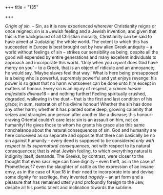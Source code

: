 +++
title = "135"

+++

*Origin of sin.* – Sin, as it is now experienced wherever Christianity reigns or once reigned: sin is a Jewish feeling and a Jewish invention; and given that this is the background of all Christian morality, Christianity can be said to have aimed at ‘Judaizing’ the whole world. The extent to which this has succeeded in Europe is best brought out by how alien Greek antiquity – a world without feelings of sin – strikes our sensibility as being, despite all the good will expended by entire generations and many excellent individuals to approach and incorporate this world. ‘Only when you *repent* does God have mercy on you’ – to a Greek, that is an object of ridicule and an annoyance; he would say, ‘Maybe slaves feel that way.’ What is here being presupposed is a being who is powerful, supremely powerful and yet enjoys revenge: his power is so great that no harm whatsoever can be done unto him except in matters of honour. Every sin is an injury of respect, a *crimen laesae majestatis divinae*16 – and nothing further\! Feeling spiritually crushed, degraded, wallowing in the dust – that is the first and last condition of his grace; in sum, restoration of his divine honour\! Whether the sin has done any other harm; whether it has planted some deep, growing calamity that seizes and strangles one person after another like a disease; this honour-craving Oriental couldn’t care less: sin is an assault on him, not on humanity\! He gives those to whom he grants his grace also this same nonchalance about the natural consequences of sin. God and humanity are here conceived as so separate and opposite that there can basically be no sin against humanity – every deed is supposed to be considered *only with respect to its supernatural consequences,* not with respect to its natural consequences; that is what Jewish feeling, to which everything natural is indignity itself, demands. The Greeks, by contrast, were closer to the thought that even sacrilege can have dignity – even theft, as in the case of Prometheus;17 even the slaughter of cattle as the expression of an insane envy, as in the case of Ajax:18 in their need to incorporate into and devise some dignity for sacrilege, they invented *tragedy* – an art form and a pleasure that has remained utterly and profoundly foreign to the Jew, despite all his poetic talent and inclination towards the sublime.


